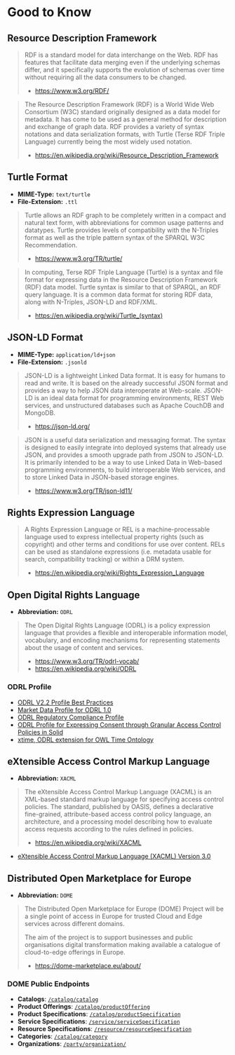 # Good to Know

## Resource Description Framework

> RDF is a standard model for data interchange on the Web.
> RDF has features that facilitate data merging even if the underlying schemas differ,
> and it specifically supports the evolution of schemas over time
> without requiring all the data consumers to be changed.
>
> - <https://www.w3.org/RDF/>

> The Resource Description Framework (RDF) is a World Wide Web Consortium (W3C)
> standard originally designed as a data model for metadata.
> It has come to be used as a general method for description and exchange of graph data.
> RDF provides a variety of syntax notations and data serialization formats,
> with Turtle (Terse RDF Triple Language) currently being the most widely used notation.
>
> - <https://en.wikipedia.org/wiki/Resource_Description_Framework>

## Turtle Format

- **MIME-Type:** `text/turtle`
- **File-Extension:** `.ttl`

> Turtle allows an RDF graph to be completely written in a compact and natural text form,
> with abbreviations for common usage patterns and datatypes.
> Turtle provides levels of compatibility with the N-Triples format
> as well as the triple pattern syntax of the SPARQL W3C Recommendation.
>
> - <https://www.w3.org/TR/turtle/>

> In computing, Terse RDF Triple Language (Turtle) is a syntax and file format
> for expressing data in the Resource Description Framework (RDF) data model.
> Turtle syntax is similar to that of SPARQL, an RDF query language.
> It is a common data format for storing RDF data, along with N-Triples,
> JSON-LD and RDF/XML.
>
> - <https://en.wikipedia.org/wiki/Turtle_(syntax)>

## JSON-LD Format

- **MIME-Type:** `application/ld+json`
- **File-Extension:** `.jsonld`

> JSON-LD is a lightweight Linked Data format. It is easy for humans to read and write.
> It is based on the already successful JSON format and provides a way
> to help JSON data interoperate at Web-scale. JSON-LD is an ideal data format
> for programming environments, REST Web services, and unstructured databases
> such as Apache CouchDB and MongoDB.
>
> - <https://json-ld.org/>

> JSON is a useful data serialization and messaging format.
> The syntax is designed to easily integrate into deployed systems that already use JSON,
> and provides a smooth upgrade path from JSON to JSON-LD.
> It is primarily intended to be a way to use Linked Data in Web-based programming environments,
> to build interoperable Web services, and to store Linked Data in JSON-based storage engines.
>
> - <https://www.w3.org/TR/json-ld11/>

## Rights Expression Language

> A Rights Expression Language or REL is a machine-processable language used to express
> intellectual property rights (such as copyright) and other terms and conditions
> for use over content. RELs can be used as standalone expressions
> (i.e. metadata usable for search, compatibility tracking) or within a DRM system.
>
> - <https://en.wikipedia.org/wiki/Rights_Expression_Language>

## Open Digital Rights Language

- **Abbreviation:** `ODRL`

> The Open Digital Rights Language (ODRL) is a policy expression language
> that provides a flexible and interoperable information model,
> vocabulary, and encoding mechanisms for representing statements
> about the usage of content and services.
>
> - <https://www.w3.org/TR/odrl-vocab/>
> - <https://en.wikipedia.org/wiki/ODRL>

### ODRL Profile

- [ODRL V2.2 Profile Best Practices](https://w3c.github.io/odrl/profile-bp/)
- [Market Data Profile for ODRL 1.0](https://www.w3.org/2021/md-odrl-profile/v1/)
- [ODRL Regulatory Compliance Profile](https://ai.wu.ac.at/policies/orcp/regulatory-model.html)
- [ODRL Profile for Expressing Consent through Granular Access Control Policies in Solid](https://protect.oeg.fi.upm.es/solid-consent/)
- [xtime, ODRL extension for OWL Time Ontology](https://github.com/nicosResearchAndDevelopment/odrl-extension-xtime/)

## eXtensible Access Control Markup Language

- **Abbreviation:** `XACML`

> The eXtensible Access Control Markup Language (XACML) is an XML-based
> standard markup language for specifying access control policies.
> The standard, published by OASIS, defines a declarative fine-grained,
> attribute-based access control policy language, an architecture,
> and a processing model describing how to evaluate access requests
> according to the rules defined in policies.
>
> - <https://en.wikipedia.org/wiki/XACML>

- [eXtensible Access Control Markup Language (XACML) Version 3.0](https://docs.oasis-open.org/xacml/3.0/xacml-3.0-core-spec-os-en.html)

## Distributed Open Marketplace for Europe

- **Abbreviation:** `DOME`

> The Distributed Open Marketplace for Europe (DOME) Project
> will be a single point of access in Europe for trusted Cloud
> and Edge services across different domains.
>
> The aim of the project is to support businesses
> and public organisations digital transformation making available
> a catalogue of cloud-to-edge offerings in Europe.
>
> - <https://dome-marketplace.eu/about/>

### DOME Public Endpoints

- **Catalogs**: [`/catalog/catalog`](https://yumket.eu/catalog/catalog)
- **Product Offerings**: [`/catalog/productOffering`](https://yumket.eu/catalog/productOffering)
- **Product Specifications**: [`/catalog/productSpecification`](https://yumket.eu/catalog/productSpecification)
- **Service Specifications**: [`/service/serviceSpecification`](https://yumket.eu/service/serviceSpecification)
- **Resource Specifications**: [`/resource/resourceSpecification`](https://yumket.eu/resource/resourceSpecification)
- **Categories**: [`/catalog/category`](https://yumket.eu/catalog/category)
- **Organizations**: [`/party/organization/`](https://yumket.eu/party/organization/)